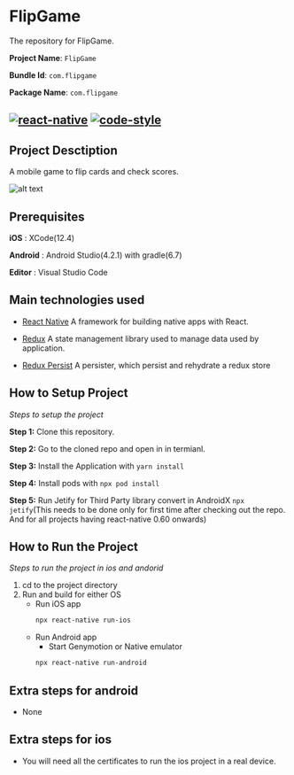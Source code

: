 # FlipGame

The repository for FlipGame.

**Project Name**: `FlipGame`

**Bundle Id**: `com.flipgame`

**Package Name**: `com.flipgame`

[![react-native](https://img.shields.io/badge/react--native-0.64.2-brightgreen)](https://facebook.github.io/react-native/docs/getting-started) [![code-style](https://img.shields.io/badge/code%20style-standard%20JS-brightgreen)](https://standardjs.com/)
---

##  Project Desctiption
A mobile game to flip cards and check scores. 

![alt text](https://github.com/justjd1992/FlipGame/blob/main/Home.png?raw=true)

## Prerequisites

**iOS** : XCode(12.4)

**Android** : Android Studio(4.2.1) with gradle(6.7)

**Editor** : Visual Studio Code

## Main technologies used

- [React Native](https://github.com/facebook/react-native)
A framework for building native apps with React.

- [Redux](http://redux.js.org/)
A state management library used to manage data used by application.

- [Redux Persist](https://github.com/rt2zz/redux-persist)
A persister, which persist and rehydrate a redux store

## How to Setup Project

_Steps to setup the project_

**Step 1:** Clone this repository.

**Step 2:** Go to the cloned repo and open in in termianl.

**Step 3:** Install the Application with `yarn install`

**Step 4:** Install pods with `npx pod install`

**Step 5:** Run Jetify for Third Party library convert in AndroidX `npx jetify`(This needs to be done only for first time after checking out the repo. And for all projects having react-native 0.60 onwards)

## How to Run the Project

_Steps to run the project in ios and andorid_

1. cd to the project directory
2. Run and build for either OS
    * Run iOS app
        ```bash 
        npx react-native run-ios
        ```
    * Run Android app
      * Start Genymotion or Native emulator
      ```bash 
      npx react-native run-android
      ```

## Extra steps for android

- None

## Extra steps for ios

- You will need all the certificates to run the ios project in a real device.
 